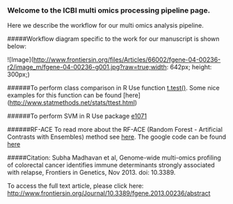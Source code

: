 ### Welcome to the ICBI multi omics processing pipeline page.
Here we describe the workflow for our multi omics analysis pipeline. 

#####Workflow diagram specific to the work for our manuscript is shown below:

![Image](http://www.frontiersin.org/files/Articles/66002/fgene-04-00236-r2/image_m/fgene-04-00236-g001.jpg?raw=true;width: 642px; height: 300px;)

######To perform class comparison in R
Use function [t.test()](http://stat.ethz.ch/R-manual/R-patched/library/stats/html/t.test.html). 
Some nice examples for this function can be found [here] (http://www.statmethods.net/stats/ttest.html)

######To perform SVM in R
Use package [e1071](http://cran.r-project.org/web/packages/e1071/e1071.pdf)

######RF-ACE
To read more about the RF-ACE (Random Forest - Artificial Contrasts with Ensembles) method see [here](http://www.genome.gov/Multimedia/Slides/TCGA1/TCGA1_Erkkila.pdf). The google code can be found [here](https://code.google.com/p/rf-ace/)

#####Citation:
Subha Madhavan et al, Genome-wide multi-omics profiling of colorectal cancer identifies immune determinants strongly associated with relapse, Frontiers in Genetics, Nov 2013. doi: 10.3389.

To access the full text article, please click here: http://www.frontiersin.org/Journal/10.3389/fgene.2013.00236/abstract
